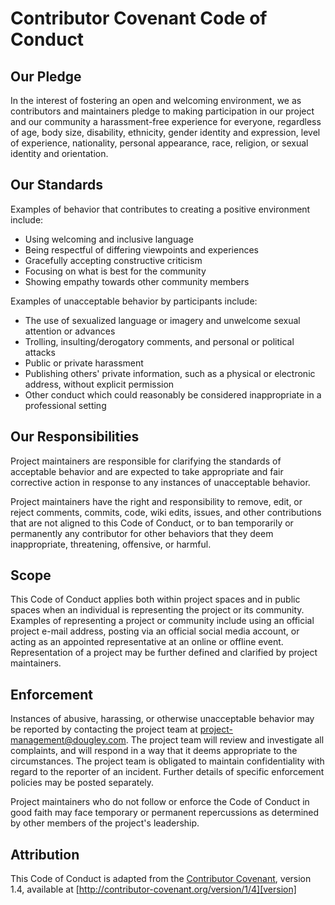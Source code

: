 # Contributor Covenant Code of Conduct 
 
## Our Pledge 
 
In the interest of fostering an open and welcoming environment, we as contributors and maintainers pledge to making participation in our project and our community a harassment-free experience for everyone, regardless of age, body size, disability, ethnicity, gender identity and expression, level of experience, nationality, personal appearance, race, religion, or sexual identity and orientation. 
 
## Our Standards 
 
Examples of behavior that contributes to creating a positive environment include: 
 
* Using welcoming and inclusive language 
* Being respectful of differing viewpoints and experiences 
* Gracefully accepting constructive criticism 
* Focusing on what is best for the community 
* Showing empathy towards other community members 
 
Examples of unacceptable behavior by participants include: 
 
* The use of sexualized language or imagery and unwelcome sexual attention or advances 
* Trolling, insulting/derogatory comments, and personal or political attacks 
* Public or private harassment 
* Publishing others' private information, such as a physical or electronic address, without explicit permission 
* Other conduct which could reasonably be considered inappropriate in a professional setting 
 
## Our Responsibilities 
 
Project maintainers are responsible for clarifying the standards of acceptable behavior and are expected to take appropriate and fair corrective action in response to any instances of unacceptable behavior. 
 
Project maintainers have the right and responsibility to remove, edit, or reject comments, commits, code, wiki edits, issues, and other contributions that are not aligned to this Code of Conduct, or to ban temporarily or permanently any contributor for other behaviors that they deem inappropriate, threatening, offensive, or harmful. 
 
## Scope 
 
This Code of Conduct applies both within project spaces and in public spaces when an individual is representing the project or its community. Examples of representing a project or community include using an official project e-mail address, posting via an official social media account, or acting as an appointed representative at an online or offline event. Representation of a project may be further defined and clarified by project maintainers. 
 
## Enforcement 
 
Instances of abusive, harassing, or otherwise unacceptable behavior may be reported by contacting the project team at project-management@dougley.com. The project team will review and investigate all complaints, and will respond in a way that it deems appropriate to the circumstances. The project team is obligated to maintain confidentiality with regard to the reporter of an incident. Further details of specific enforcement policies may be posted separately. 
 
Project maintainers who do not follow or enforce the Code of Conduct in good faith may face temporary or permanent repercussions as determined by other members of the project's leadership. 
 
## Attribution 
 
This Code of Conduct is adapted from the [Contributor Covenant][homepage], version 1.4, available at [http://contributor-covenant.org/version/1/4][version] 
 
[homepage]: http://contributor-covenant.org 
[version]: http://contributor-covenant.org/version/1/4/ 
